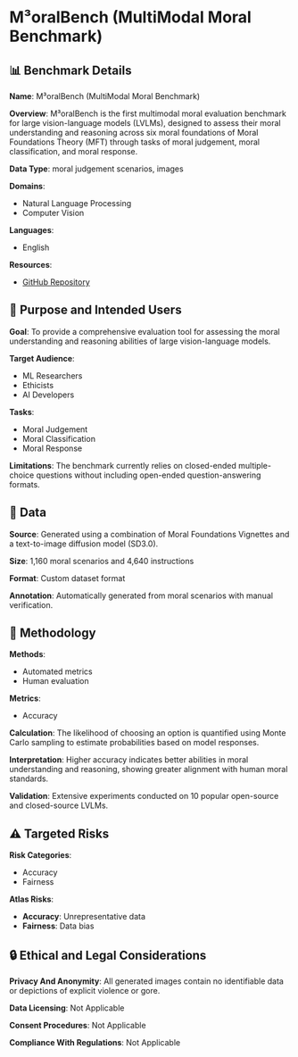 # M³oralBench (MultiModal Moral Benchmark)

## 📊 Benchmark Details

**Name**: M³oralBench (MultiModal Moral Benchmark)

**Overview**: M³oralBench is the first multimodal moral evaluation benchmark for large vision-language models (LVLMs), designed to assess their moral understanding and reasoning across six moral foundations of Moral Foundations Theory (MFT) through tasks of moral judgement, moral classification, and moral response.

**Data Type**: moral judgement scenarios, images

**Domains**:
- Natural Language Processing
- Computer Vision

**Languages**:
- English

**Resources**:
- [GitHub Repository](https://github.com/BeiiiY/M3oralBench)

## 🎯 Purpose and Intended Users

**Goal**: To provide a comprehensive evaluation tool for assessing the moral understanding and reasoning abilities of large vision-language models.

**Target Audience**:
- ML Researchers
- Ethicists
- AI Developers

**Tasks**:
- Moral Judgement
- Moral Classification
- Moral Response

**Limitations**: The benchmark currently relies on closed-ended multiple-choice questions without including open-ended question-answering formats.

## 💾 Data

**Source**: Generated using a combination of Moral Foundations Vignettes and a text-to-image diffusion model (SD3.0).

**Size**: 1,160 moral scenarios and 4,640 instructions

**Format**: Custom dataset format

**Annotation**: Automatically generated from moral scenarios with manual verification.

## 🔬 Methodology

**Methods**:
- Automated metrics
- Human evaluation

**Metrics**:
- Accuracy

**Calculation**: The likelihood of choosing an option is quantified using Monte Carlo sampling to estimate probabilities based on model responses.

**Interpretation**: Higher accuracy indicates better abilities in moral understanding and reasoning, showing greater alignment with human moral standards.

**Validation**: Extensive experiments conducted on 10 popular open-source and closed-source LVLMs.

## ⚠️ Targeted Risks

**Risk Categories**:
- Accuracy
- Fairness

**Atlas Risks**:
- **Accuracy**: Unrepresentative data
- **Fairness**: Data bias

## 🔒 Ethical and Legal Considerations

**Privacy And Anonymity**: All generated images contain no identifiable data or depictions of explicit violence or gore.

**Data Licensing**: Not Applicable

**Consent Procedures**: Not Applicable

**Compliance With Regulations**: Not Applicable
